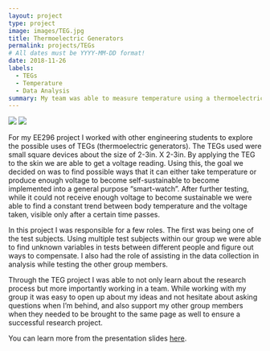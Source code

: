 ```yaml
---
layout: project
type: project
image: images/TEG.jpg
title: Thermoelectric Generators
permalink: projects/TEGs
# All dates must be YYYY-MM-DD format!
date: 2018-11-26
labels:
  - TEGs
  - Temperature
  - Data Analysis
summary: My team was able to measure temperature using a thermoelectric generator.
---
```


<div class="ui small rounded images">
  <img class="ui image" src="../images/voltage.jpg">
  <img class="ui image" src="../images/voltage2.jpg">
</div>

For my EE296 project I worked with other engineering students to explore the possible uses of TEGs (thermoelectric generators). The TEGs used were small square devices about the size of 2-3in. X 2-3in. By applying the TEG to the skin we are able to get a voltage reading. Using this, the goal we decided on was to find possible ways that it can either take temperature or produce enough voltage to become self-sustainable to become implemented into a general purpose “smart-watch”. After further testing, while it could not receive enough voltage to become sustainable we were able to find a constant trend between body temperature and the voltage taken, visible only after a certain time passes. 

In this project I was responsible for a few roles. The first was being one of the test subjects. Using multiple test subjects within our group we were able to find unknown variables in tests between different people and figure out ways to compensate. I also had the role of assisting in the data collection in analysis while testing the other group members. 

Through the TEG project I was able to not only learn about the research process but more importantly working in a team. While working with my group it was easy to open up about my ideas and not hesitate about asking questions when I’m behind, and also support my other group members when they needed to be brought to the same page as well to ensure a successful research project. 


You can learn more from the presentation slides [here](https://docs.google.com/presentation/d/1Wd9EiDuet3_Qhaa8MyA_xCWG95ytlmQTeTipVkD3kEA/edit?usp=sharing).



